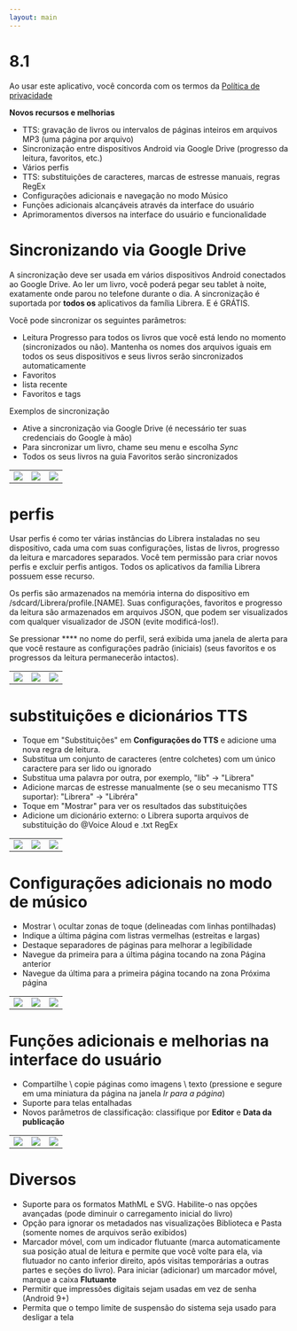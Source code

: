 ```yaml
---
layout: main
---
```


# 8.1

Ao usar este aplicativo, você concorda com os termos da [Política de privacidade](/wiki/PrivacyPolicy/pt)

**Novos recursos e melhorias**

* TTS: gravação de livros ou intervalos de páginas inteiros em arquivos MP3 (uma página por arquivo)
* Sincronização entre dispositivos Android via Google Drive (progresso da leitura, favoritos, etc.)
* Vários perfis
* TTS: substituições de caracteres, marcas de estresse manuais, regras RegEx
* Configurações adicionais e navegação no modo Músico
* Funções adicionais alcançáveis através da interface do usuário
* Aprimoramentos diversos na interface do usuário e funcionalidade

# Sincronizando via Google Drive

A sincronização deve ser usada em vários dispositivos Android conectados ao Google Drive. Ao ler um livro, você poderá pegar seu tablet à noite, exatamente onde parou no telefone durante o dia. A sincronização é suportada por **todos os** aplicativos da família Librera. E é GRÁTIS.

Você pode sincronizar os seguintes parâmetros:

* Leitura Progresso para todos os livros que você está lendo no momento (sincronizados ou não). Mantenha os nomes dos arquivos iguais em todos os seus dispositivos e seus livros serão sincronizados automaticamente
* Favoritos
* lista recente
* Favoritos e tags

Exemplos de sincronização

* Ative a sincronização via Google Drive (é necessário ter suas credenciais do Google à mão)
* Para sincronizar um livro, chame seu menu e escolha _Sync_
* Todos os seus livros na guia Favoritos serão sincronizados

||||
|-|-|-|
|![](1.png)|![](3.png)|![](2.png)|
 
 
# perfis

Usar perfis é como ter várias instâncias do Librera instaladas no seu dispositivo, cada uma com suas configurações, listas de livros, progresso da leitura e marcadores separados. Você tem permissão para criar novos perfis e excluir perfis antigos. Todos os aplicativos da família Librera possuem esse recurso.

Os perfis são armazenados na memória interna do dispositivo em /sdcard/Librera/profile.[NAME]. Suas configurações, favoritos e progresso da leitura são armazenados em arquivos JSON, que podem ser visualizados com qualquer visualizador de JSON (evite modificá-los!).

Se pressionar **** no nome do perfil, será exibida uma janela de alerta para que você restaure as configurações padrão (iniciais) (seus favoritos e os progressos da leitura permanecerão intactos).

||||
|-|-|-|
|![](4.png)|![](5.png)|![](6.png)|

# substituições e dicionários TTS

* Toque em &quot;Substituições&quot; em **Configurações do TTS** e adicione uma nova regra de leitura.
* Substitua um conjunto de caracteres (entre colchetes) com um único caractere para ser lido ou ignorado
* Substitua uma palavra por outra, por exemplo, &quot;lib&quot; -&gt; &quot;Librera&quot;
* Adicione marcas de estresse manualmente (se o seu mecanismo TTS suportar): &quot;Librera&quot; -&gt; &quot;Libréra&quot;
* Toque em &quot;Mostrar&quot; para ver os resultados das substituições
* Adicione um dicionário externo: o Librera suporta arquivos de substituição do @Voice Aloud e .txt RegEx

||||
|-|-|-|
|![](7.png)|![](8.png)|![](9.png)|

# Configurações adicionais no modo de músico

* Mostrar \ ocultar zonas de toque (delineadas com linhas pontilhadas)
* Indique a última página com listras vermelhas (estreitas e largas)
* Destaque separadores de páginas para melhorar a legibilidade
* Navegue da primeira para a última página tocando na zona Página anterior
* Navegue da última para a primeira página tocando na zona Próxima página

||||
|-|-|-|
|![](10.png)|![](11.png)|![](12.png)|

# Funções adicionais e melhorias na interface do usuário

* Compartilhe \ copie páginas como imagens \ texto (pressione e segure em uma miniatura da página na janela _Ir para a página_)
* Suporte para telas entalhadas
* Novos parâmetros de classificação: classifique por **Editor** e **Data da publicação**

||||
|-|-|-|
|![](13.png)|![](14.png)|![](15.png)|

# Diversos

* Suporte para os formatos MathML e SVG. Habilite-o nas opções avançadas (pode diminuir o carregamento inicial do livro)
* Opção para ignorar os metadados nas visualizações Biblioteca e Pasta (somente nomes de arquivos serão exibidos)
* Marcador móvel, com um indicador flutuante (marca automaticamente sua posição atual de leitura e permite que você volte para ela, via flutuador no canto inferior direito, após visitas temporárias a outras partes e seções do livro). Para iniciar (adicionar) um marcador móvel, marque a caixa **Flutuante**
* Permitir que impressões digitais sejam usadas em vez de senha (Android 9+)
* Permita que o tempo limite de suspensão do sistema seja usado para desligar a tela


